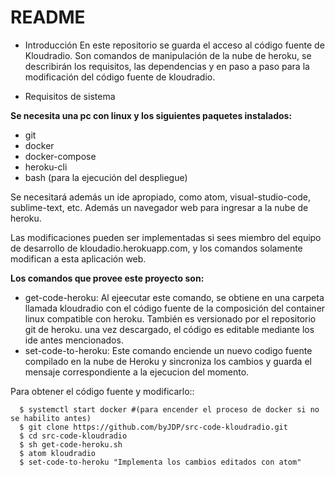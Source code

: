 # README


* Introducción
En este repositorio se guarda el acceso al código fuente de Kloudradio. Son comandos de manipulación de la nube de heroku, se describirán los requisitos, las dependencias y en paso a paso para la modificación del código fuente de kloudradio.

* Requisitos de sistema

**Se necesita una pc con linux y los siguientes paquetes instalados:**
* git
* docker
* docker-compose
* heroku-cli
* bash (para la ejecución del despliegue)

Se necesitará además un ide apropiado, como atom, visual-studio-code, sublime-text, etc. Además un navegador web para ingresar a la nube de heroku.

Las modificaciones pueden ser implementadas si sees miembro del equipo de desarrollo de kloudadio.herokuapp.com, y los comandos solamente modifican a esta aplicación web.

**Los comandos que provee este proyecto son:**
* get-code-heroku: Al ejeecutar este comando, se obtiene en una carpeta llamada kloudradio con el código fuente de la composición del container linux compatible con heroku. También es versionado por el repositorio git de heroku. una vez descargado, el código es editable mediante los ide antes mencionados.
* set-code-to-heroku: Este comando enciende un nuevo codigo fuente compilado en la nube de Heroku y sincroniza los cambios y guarda el mensaje correspondiente a la ejecucion del momento.

Para obtener el código fuente y modificarlo::
``` [bash]
  $ systemctl start docker #(para encender el proceso de docker si no se habilito antes)
  $ git clone https://github.com/byJDP/src-code-kloudradio.git
  $ cd src-code-kloudradio
  $ sh get-code-heroku.sh
  $ atom kloudradio
  $ set-code-to-heroku "Implementa los cambios editados con atom"
  
```